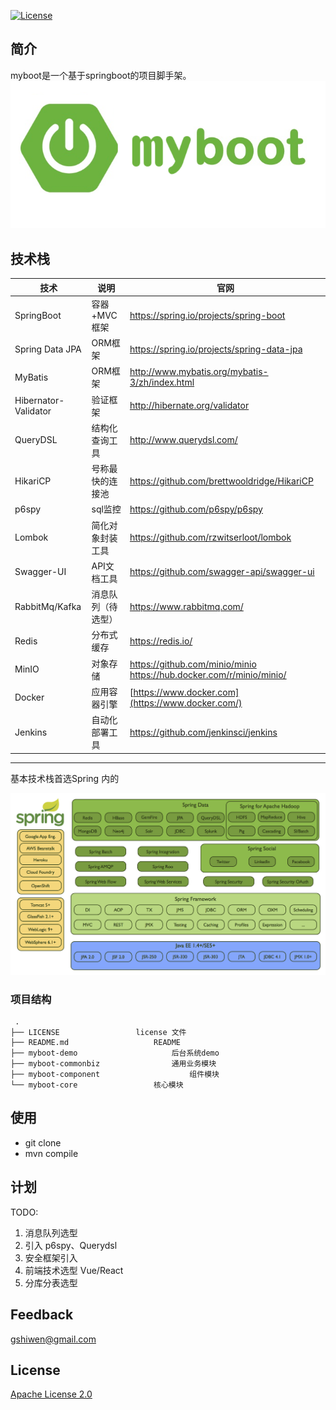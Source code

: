 [![License](https://img.shields.io/github/license/apache/incubator-streampipes.svg)](http://www.apache.org/licenses/LICENSE-2.0)


## 简介
myboot是一个基于springboot的项目脚手架。
<img src="./LOGO.png" alt="myboot" style="zoom:75%;" />



## 技术栈



| 技术                 | 说明               | 官网                                                         |
| -------------------- | ------------------ | ------------------------------------------------------------ |
| SpringBoot           | 容器+MVC框架       | https://spring.io/projects/spring-boot                       |
| Spring Data JPA      | ORM框架            | https://spring.io/projects/spring-data-jpa                   |
| MyBatis              | ORM框架            | http://www.mybatis.org/mybatis-3/zh/index.html               |
| Hibernator-Validator | 验证框架           | http://hibernate.org/validator                               |
| QueryDSL             | 结构化查询工具     | http://www.querydsl.com/                                     |
| HikariCP             | 号称最快的连接池   | https://github.com/brettwooldridge/HikariCP                  |
| p6spy                | sql监控            | https://github.com/p6spy/p6spy                               |
| Lombok               | 简化对象封装工具   | https://github.com/rzwitserloot/lombok                       |
| Swagger-UI           | API文档工具        | https://github.com/swagger-api/swagger-ui                    |
| RabbitMq/Kafka       | 消息队列（待选型） | https://www.rabbitmq.com/                                    |
| Redis                | 分布式缓存         | https://redis.io/                                            |
| MinIO                | 对象存储           | https://github.com/minio/minio https://hub.docker.com/r/minio/minio/ |
| Docker               | 应用容器引擎       | [https://www.docker.com](https://www.docker.com/)            |
| Jenkins              | 自动化部署工具     | https://github.com/jenkinsci/jenkins                         |

***

基本技术栈首选Spring 内的

![spring-stack](./assets/spring-stack.png)


   ###  项目结构

  ~~~
   .
├── LICENSE					license 文件
├── README.md					README
├── myboot-demo	         			后台系统demo
├── myboot-commonbiz				通用业务模块
├── myboot-component			        组件模块
└── myboot-core					核心模块
  ~~~

## 使用

* git clone 
* mvn compile


## 计划

TODO:
1. 消息队列选型
2. 引入 p6spy、Querydsl
3. 安全框架引入
4. 前端技术选型 Vue/React
5. 分库分表选型


## Feedback

 [gshiwen@gmail.com](mailto:gshiwen@gmail.com)

## License

[Apache License 2.0](LICENSE)




